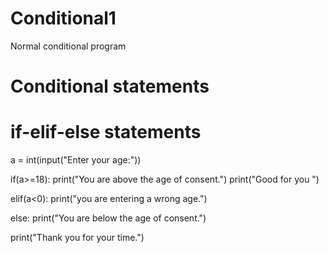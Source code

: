 # Conditional1
Normal conditional program
# Conditional statements 
# if-elif-else statements

a = int(input("Enter your age:"))

if(a>=18):
    print("You are above the age of consent.")
    print("Good for you ")

elif(a<0):
    print("you are entering a wrong age.")

else:
    print("You are below the age of consent.")
    
print("Thank you for your time.")
